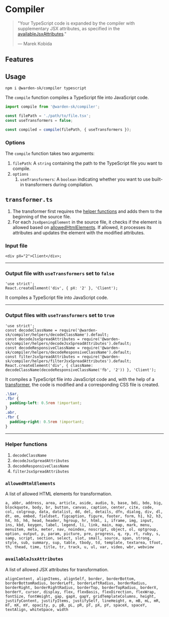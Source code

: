 # Compiler

> "Your TypeScript code is expanded by the compiler with supplementary JSX attributes, as specified in the [availableJsxAttributes](#availablejsxattributes)."
> 
> — Marek Kobida

## Features

## Usage

`npm i @warden-sk/compiler typescript`

The `compile` function compiles a TypeScript file into JavaScript code.

```ts
import compile from '@warden-sk/compiler';

const filePath = './path/to/file.tsx';
const useTransformers = false;

const compiled = compile(filePath, { useTransformers });
```

### Options

The `compile` function takes two arguments:

1. `filePath`: A `string` containing the path to the TypeScript file you want to compile.
2. `options`
   1. `useTransformers`: A `boolean` indicating whether you want to use built-in transformers during compilation.

## `transformer.ts`

1. The transformer first requires the [helper functions](#helper-functions) and adds them to the beginning of the source file.
2. For each `JsxOpeningElement` in the source file, it checks if the element is allowed based on [allowedHtmlElements](#allowedhtmlelements). If allowed, it processes its attributes and updates the element with the modified attributes.

### Input file

```tsx
<div pX="2">Client</div>;
```

---

### Output file with `useTransformers` set to `false`

```tsx
'use strict';
React.createElement('div', { pX: '2' }, 'Client');
```

It compiles a TypeScript file into JavaScript code.

---

### Output files with `useTransformers` set to `true`

```tsx
'use strict';
const decodeClassName = require('@warden-sk/compiler/helpers/decodeClassName').default;
const decodeJsxSpreadAttributes = require('@warden-sk/compiler/helpers/decodeJsxSpreadAttributes').default;
const decodeResponsiveClassName = require('@warden-sk/compiler/helpers/decodeResponsiveClassName').default;
const filterJsxSpreadAttributes = require('@warden-sk/compiler/helpers/filterJsxSpreadAttributes').default;
React.createElement('div', { className: decodeClassName(decodeResponsiveClassName('fb', '2')) }, 'Client');
```

It compiles a TypeScript file into JavaScript code and, with the help of a [transformer](#transformerts), the code is modified and a corresponding CSS file is created.

```css
.\$ar,
.fbr {
  padding-left: 0.5rem !important;
}
.abr,
.fbr {
  padding-right: 0.5rem !important;
}
```

---

### Helper functions

1. `decodeClassName`
2. `decodeJsxSpreadAttributes`
3. `decodeResponsiveClassName`
4. `filterJsxSpreadAttributes`

### `allowedHtmlElements`

A list of allowed HTML elements for transformation.

`a, abbr, address, area, article, aside, audio, b, base, bdi, bdo, big, blockquote, body, br, button, canvas, caption, center, cite, code, col, colgroup, data, datalist, dd, del, details, dfn, dialog, div, dl, dt, em, embed, fieldset, figcaption, figure, footer, form, h1, h2, h3, h4, h5, h6, head, header, hgroup, hr, html, i, iframe, img, input, ins, kbd, keygen, label, legend, li, link, main, map, mark, menu, menuitem, meta, meter, nav, noindex, noscript, object, ol, optgroup, option, output, p, param, picture, pre, progress, q, rp, rt, ruby, s, samp, script, section, select, slot, small, source, span, strong, style, sub, summary, sup, table, tbody, td, template, textarea, tfoot, th, thead, time, title, tr, track, u, ul, var, video, wbr, webview`

### `availableJsxAttributes`

A list of allowed JSX attributes for transformation.

`alignContent, alignItems, alignSelf, border, borderBottom, borderBottomRadius, borderLeft, borderLeftRadius, borderRadius, borderRight, borderRightRadius, borderTop, borderTopRadius, borderX, borderY, cursor, display, flex, flexBasis, flexDirection, flexWrap, fontSize, fontWeight, gap, gapX, gapY, gridTemplateColumns, height, justifyContent, justifyItems, justifySelf, lineHeight, m, mB, mL, mR, mT, mX, mY, opacity, p, pB, pL, pR, pT, pX, pY, spaceX, spaceY, textAlign, whiteSpace, width`
